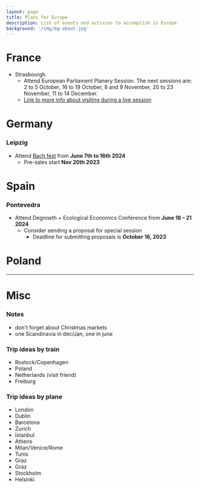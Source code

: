 ```yaml
---
layout: page
title: Plans for Europe
description: List of events and activies to accomplish in Europe
background: '/img/bg-about.jpg'
---
```

# France
* Strasbourgh 
    * Attend European Parliament Planery Session. The next sessions are: 2 to 5 October, 16 to 19 October, 8 and 9 November, 20 to 23 November, 11 to 14 December.
    * [Link to more info about visiting during a live session](https://visiting.europarl.europa.eu/en/visitor-offer/strasbourg/hemicycle-during-plenary-session)

# Germany

### Leipzig
* Attend [Bach fest](https://www.bachfestleipzig.de/de/bachfest) from **June 7th to 16th 2024**
    * Pre-sales start **Nov 20th 2023**

# Spain

### Pontevedra
* Attend Degrowth + Ecological Economics Conference from **June 18 – 21 2024**
    * Consider sending a proposal for special session
        * Deadline for submitting proposals is **October 16, 2023**

# Poland   
------------------
# Misc
### Notes
* don't forget about Christmas markets
* one Scandinavia in dec/Jan, one in june


### Trip ideas by train
* Rostock/Copenhagen
* Poland
* Netherlands (visit friend)
* Freiburg

### Trip ideas by plane
* London
* Dublin 
* Barcelona
* Zurich
* Istanbul
* Athens 
* Milan/Venice/Rome
* Tunis
* Graz
* Graz
* Stockholm
* Helsinki



